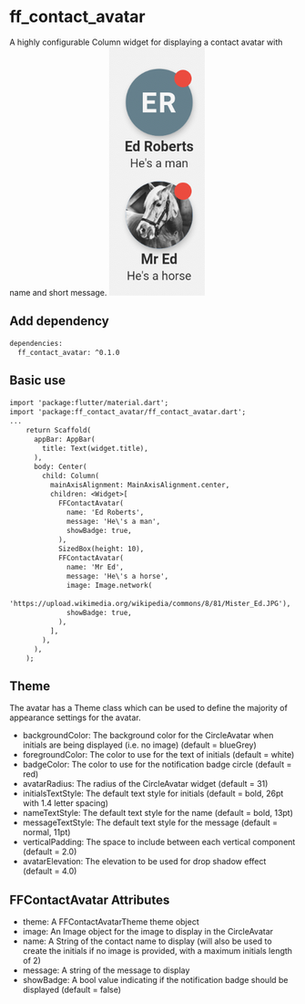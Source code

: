 # ff_contact_avatar
A highly configurable Column widget for displaying a contact avatar with name and short message.
![](demo.png)

## Add dependency
```
dependencies:
  ff_contact_avatar: ^0.1.0
```

## Basic use
```
import 'package:flutter/material.dart';
import 'package:ff_contact_avatar/ff_contact_avatar.dart';
...
    return Scaffold(
      appBar: AppBar(
        title: Text(widget.title),
      ),
      body: Center(
        child: Column(
          mainAxisAlignment: MainAxisAlignment.center,
          children: <Widget>[
            FFContactAvatar(
              name: 'Ed Roberts',
              message: 'He\'s a man',
              showBadge: true,
            ),
            SizedBox(height: 10),
            FFContactAvatar(
              name: 'Mr Ed',
              message: 'He\'s a horse',
              image: Image.network(
                  'https://upload.wikimedia.org/wikipedia/commons/8/81/Mister_Ed.JPG'),
              showBadge: true,
            ),
          ],
        ),
      ),
    );
```

## Theme
The avatar has a Theme class which can be used to define the majority of appearance settings for the avatar.
* backgroundColor: The background color for the CircleAvatar when initials are being displayed (i.e. no image) (default = blueGrey)
* foregroundColor: The color to use for the text of initials (default = white)
* badgeColor: The color to use for the notification badge circle (default = red)
* avatarRadius: The radius of the CircleAvatar widget (default = 31)
* initialsTextStyle: The default text style for initials (default = bold, 26pt with 1.4 letter spacing)
* nameTextStyle: The default text style for the name (default = bold, 13pt)
* messageTextStyle: The default text style for the message (default = normal, 11pt)
* verticalPadding: The space to include between each vertical component (default = 2.0)
* avatarElevation: The elevation to be used for drop shadow effect (default = 4.0)

## FFContactAvatar Attributes
* theme: A FFContactAvatarTheme theme object
* image: An Image object for the image to display in the CircleAvatar
* name: A String of the contact name to display (will also be used to create the initials if no image is provided, with a maximum initials length of 2)
* message: A string of the message to display
* showBadge: A bool value indicating if the notification badge should be displayed (default = false)